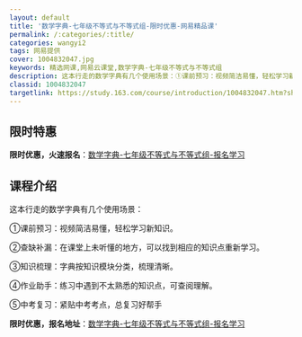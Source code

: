 ```yaml
---
layout: default
title: '数学字典-七年级不等式与不等式组-限时优惠-网易精品课'
permalink: /:categories/:title/
categories: wangyi2
tags: 网易提供
cover: 1004832047.jpg
keywords: 精选网课,网易云课堂,数学字典-七年级不等式与不等式组
description: 这本行走的数学字典有几个使用场景：①课前预习：视频简洁易懂，轻松学习新知识。②查缺补漏：在课堂上未听懂的地方，可以找到相
classid: 1004832047
targetlink: https://study.163.com/course/introduction/1004832047.htm?share=1&shareId=1025206652&utm_campaign=share&utm_medium=iphoneShare&utm_source=&utm_u=1025206652
---
```


## 限时特惠

**限时优惠，火速报名**：[数学字典-七年级不等式与不等式组-报名学习](https://study.163.com/course/introduction/1004832047.htm?share=1&shareId=1025206652&utm_campaign=share&utm_medium=iphoneShare&utm_source=&utm_u=1025206652)

## 课程介绍

这本行走的数学字典有几个使用场景：

①课前预习：视频简洁易懂，轻松学习新知识。

②查缺补漏：在课堂上未听懂的地方，可以找到相应的知识点重新学习。

③知识梳理：字典按知识模块分类，梳理清晰。

④作业助手：练习中遇到不太熟悉的知识点，可查阅理解。

⑤中考复习：紧贴中考考点，总复习好帮手

**限时优惠，报名地址**：[数学字典-七年级不等式与不等式组-报名学习](https://study.163.com/course/introduction/1004832047.htm?share=1&shareId=1025206652&utm_campaign=share&utm_medium=iphoneShare&utm_source=&utm_u=1025206652)

